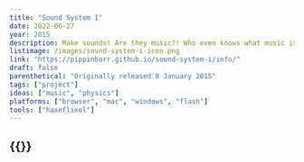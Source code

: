 ```yaml
---
title: "Sound System I"
date: 2022-06-27
year: 2015
description: Make sounds! Are they music?! Who even knows what music is these days?! And what would John Cage say?! Maybe he’d just be silent and let the universe speak for him! Zing!
listimage: /images/sound-system-i-icon.png
link: "https://pippinbarr.github.io/sound-system-i/info/"
draft: false
parenthetical: "Originally released 8 January 2015"
tags: ["project"]
ideas: ["music", "physics"]
platforms: ["browser", "mac", "windows", "flash"]
tools: ["haxeflixel"]
---
```


## {{<param title >}}
